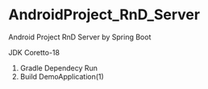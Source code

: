 # AndroidProject_RnD_Server
Android Project RnD Server by Spring Boot

JDK Coretto-18

1. Gradle Dependecy Run
2. Build DemoApplication(1)

